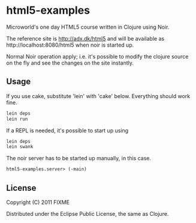# html5-examples

Microworld's one day HTML5 course written in Clojure using Noir.

The reference site is http://adx.dk/html5 and will be available as http://localhost:8080/html5 when noir is started up.

Normal Noir operation apply; i.e. it's possible to modify the clojure source on the fly and see the changes on the site instantly. 

## Usage

If you use cake, substitute 'lein' with 'cake' below. Everything should work fine.

```bash
lein deps
lein run
```

If a REPL is needed, it's possible to start up using

```bash
lein deps
lein swank
```

The noir server has to be started up manually, in this case.

```clojure
html5-examples.server> (-main)
```
## License

Copyright (C) 2011 FIXME

Distributed under the Eclipse Public License, the same as Clojure.

